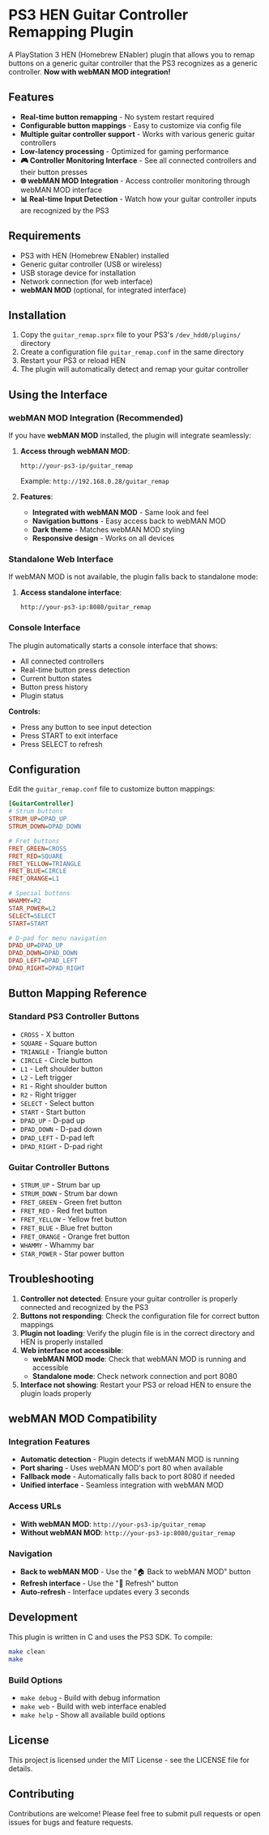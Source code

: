 # PS3 HEN Guitar Controller Remapping Plugin

A PlayStation 3 HEN (Homebrew ENabler) plugin that allows you to remap buttons on a generic guitar controller that the PS3 recognizes as a generic controller. **Now with webMAN MOD integration!**

## Features

- **Real-time button remapping** - No system restart required
- **Configurable button mappings** - Easy to customize via config file
- **Multiple guitar controller support** - Works with various generic guitar controllers
- **Low-latency processing** - Optimized for gaming performance
- **🎮 Controller Monitoring Interface** - See all connected controllers and their button presses
- **🌐 webMAN MOD Integration** - Access controller monitoring through webMAN MOD interface
- **📊 Real-time Input Detection** - Watch how your guitar controller inputs are recognized by the PS3

## Requirements

- PS3 with HEN (Homebrew ENabler) installed
- Generic guitar controller (USB or wireless)
- USB storage device for installation
- Network connection (for web interface)
- **webMAN MOD** (optional, for integrated interface)

## Installation

1. Copy the `guitar_remap.sprx` file to your PS3's `/dev_hdd0/plugins/` directory
2. Create a configuration file `guitar_remap.conf` in the same directory
3. Restart your PS3 or reload HEN
4. The plugin will automatically detect and remap your guitar controller

## Using the Interface

### webMAN MOD Integration (Recommended)
If you have **webMAN MOD** installed, the plugin will integrate seamlessly:

1. **Access through webMAN MOD**:
   ```
   http://your-ps3-ip/guitar_remap
   ```
   Example: `http://192.168.0.28/guitar_remap`

2. **Features**:
   - **Integrated with webMAN MOD** - Same look and feel
   - **Navigation buttons** - Easy access back to webMAN MOD
   - **Dark theme** - Matches webMAN MOD styling
   - **Responsive design** - Works on all devices

### Standalone Web Interface
If webMAN MOD is not available, the plugin falls back to standalone mode:

1. **Access standalone interface**:
   ```
   http://your-ps3-ip:8080/guitar_remap
   ```

### Console Interface
The plugin automatically starts a console interface that shows:
- All connected controllers
- Real-time button press detection
- Current button states
- Button press history
- Plugin status

**Controls:**
- Press any button to see input detection
- Press START to exit interface
- Press SELECT to refresh

## Configuration

Edit the `guitar_remap.conf` file to customize button mappings:

```ini
[GuitarController]
# Strum buttons
STRUM_UP=DPAD_UP
STRUM_DOWN=DPAD_DOWN

# Fret buttons
FRET_GREEN=CROSS
FRET_RED=SQUARE
FRET_YELLOW=TRIANGLE
FRET_BLUE=CIRCLE
FRET_ORANGE=L1

# Special buttons
WHAMMY=R2
STAR_POWER=L2
SELECT=SELECT
START=START

# D-pad for menu navigation
DPAD_UP=DPAD_UP
DPAD_DOWN=DPAD_DOWN
DPAD_LEFT=DPAD_LEFT
DPAD_RIGHT=DPAD_RIGHT
```

## Button Mapping Reference

### Standard PS3 Controller Buttons
- `CROSS` - X button
- `SQUARE` - Square button
- `TRIANGLE` - Triangle button
- `CIRCLE` - Circle button
- `L1` - Left shoulder button
- `L2` - Left trigger
- `R1` - Right shoulder button
- `R2` - Right trigger
- `SELECT` - Select button
- `START` - Start button
- `DPAD_UP` - D-pad up
- `DPAD_DOWN` - D-pad down
- `DPAD_LEFT` - D-pad left
- `DPAD_RIGHT` - D-pad right

### Guitar Controller Buttons
- `STRUM_UP` - Strum bar up
- `STRUM_DOWN` - Strum bar down
- `FRET_GREEN` - Green fret button
- `FRET_RED` - Red fret button
- `FRET_YELLOW` - Yellow fret button
- `FRET_BLUE` - Blue fret button
- `FRET_ORANGE` - Orange fret button
- `WHAMMY` - Whammy bar
- `STAR_POWER` - Star power button

## Troubleshooting

1. **Controller not detected**: Ensure your guitar controller is properly connected and recognized by the PS3
2. **Buttons not responding**: Check the configuration file for correct button mappings
3. **Plugin not loading**: Verify the plugin file is in the correct directory and HEN is properly installed
4. **Web interface not accessible**: 
   - **webMAN MOD mode**: Check that webMAN MOD is running and accessible
   - **Standalone mode**: Check network connection and port 8080
5. **Interface not showing**: Restart your PS3 or reload HEN to ensure the plugin loads properly

## webMAN MOD Compatibility

### Integration Features
- **Automatic detection** - Plugin detects if webMAN MOD is running
- **Port sharing** - Uses webMAN MOD's port 80 when available
- **Fallback mode** - Automatically falls back to port 8080 if needed
- **Unified interface** - Seamless integration with webMAN MOD

### Access URLs
- **With webMAN MOD**: `http://your-ps3-ip/guitar_remap`
- **Without webMAN MOD**: `http://your-ps3-ip:8080/guitar_remap`

### Navigation
- **Back to webMAN MOD** - Use the "🏠 Back to webMAN MOD" button
- **Refresh interface** - Use the "🔄 Refresh" button
- **Auto-refresh** - Interface updates every 3 seconds

## Development

This plugin is written in C and uses the PS3 SDK. To compile:

```bash
make clean
make
```

### Build Options
- `make debug` - Build with debug information
- `make web` - Build with web interface enabled
- `make help` - Show all available build options

## License

This project is licensed under the MIT License - see the LICENSE file for details.

## Contributing

Contributions are welcome! Please feel free to submit pull requests or open issues for bugs and feature requests. 
